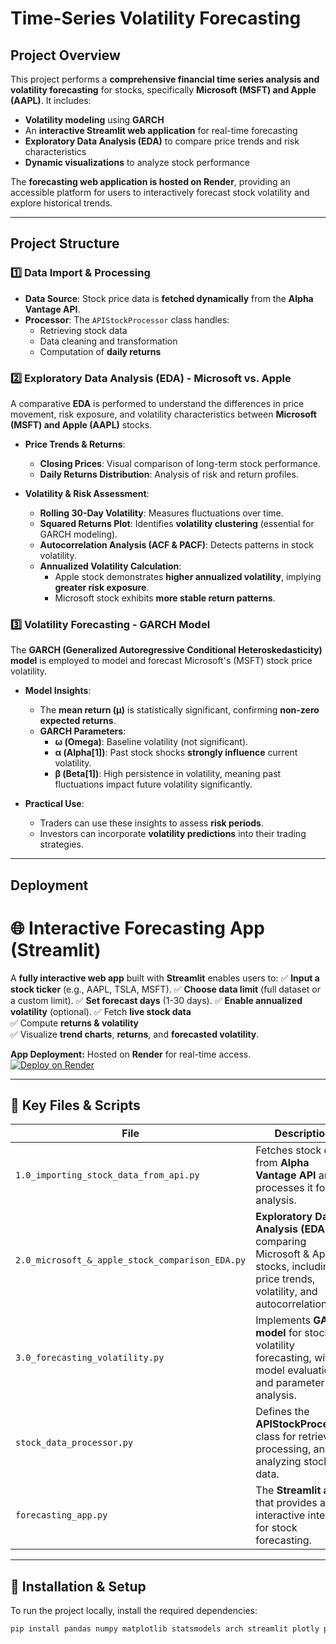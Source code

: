 # Time-Series Volatility Forecasting 

## Project Overview  
This project performs a **comprehensive financial time series analysis and volatility forecasting** for stocks, specifically **Microsoft (MSFT) and Apple (AAPL)**. It includes:  
- **Volatility modeling** using **GARCH**  
- An **interactive Streamlit web application** for real-time forecasting  
- **Exploratory Data Analysis (EDA)** to compare price trends and risk characteristics  
- **Dynamic visualizations** to analyze stock performance  

The **forecasting web application is hosted on Render**, providing an accessible platform for users to interactively forecast stock volatility and explore historical trends.  

---

## Project Structure  

### 1️⃣ Data Import & Processing  
- **Data Source**: Stock price data is **fetched dynamically** from the **Alpha Vantage API**.  
- **Processor**: The `APIStockProcessor` class handles:  
  - Retrieving stock data  
  - Data cleaning and transformation  
  - Computation of **daily returns**  

### 2️⃣ Exploratory Data Analysis (EDA) - Microsoft vs. Apple  
A comparative **EDA** is performed to understand the differences in price movement, risk exposure, and volatility characteristics between **Microsoft (MSFT) and Apple (AAPL)** stocks.  

- **Price Trends & Returns**:  
  - **Closing Prices**: Visual comparison of long-term stock performance.  
  - **Daily Returns Distribution**: Analysis of risk and return profiles.  

- **Volatility & Risk Assessment**:  
  - **Rolling 30-Day Volatility**: Measures fluctuations over time.  
  - **Squared Returns Plot**: Identifies **volatility clustering** (essential for GARCH modeling).  
  - **Autocorrelation Analysis (ACF & PACF)**: Detects patterns in stock volatility.  
  - **Annualized Volatility Calculation**:  
    - Apple stock demonstrates **higher annualized volatility**, implying **greater risk exposure**.  
    - Microsoft stock exhibits **more stable return patterns**.  

### 3️⃣ Volatility Forecasting - GARCH Model  
The **GARCH (Generalized Autoregressive Conditional Heteroskedasticity) model** is employed to model and forecast Microsoft's (MSFT) stock price volatility.  

- **Model Insights**:  
  - The **mean return (μ)** is statistically significant, confirming **non-zero expected returns**.  
  - **GARCH Parameters**:  
    - **ω (Omega)**: Baseline volatility (not significant).  
    - **α (Alpha[1])**: Past stock shocks **strongly influence** current volatility.  
    - **β (Beta[1])**: High persistence in volatility, meaning past fluctuations impact future volatility significantly.  

- **Practical Use**:  
  - Traders can use these insights to assess **risk periods**.  
  - Investors can incorporate **volatility predictions** into their trading strategies.  

---

## Deployment  

# 🌐 Interactive Forecasting App (Streamlit)  
A **fully interactive web app** built with **Streamlit** enables users to:
✅ **Input a stock ticker** (e.g., AAPL, TSLA, MSFT).
✅ **Choose data limit** (full dataset or a custom limit).
✅ **Set forecast days** (1-30 days).
✅ **Enable annualized volatility** (optional).
✅ Fetch **live stock data**  
✅ Compute **returns & volatility**  
✅ Visualize **trend charts**, **returns**, and **forecasted volatility**.  

**App Deployment:** Hosted on **Render** for real-time access.
[![Deploy on Render](https://img.shields.io/badge/Render-Live%20App-blue)](YOUR_RENDER_LINK_HERE)

---

## 📁 Key Files & Scripts  

| File | Description |
|------|------------|
| `1.0_importing_stock_data_from_api.py` | Fetches stock data from **Alpha Vantage API** and processes it for analysis. |
| `2.0_microsoft_&_apple_stock_comparison_EDA.py` | **Exploratory Data Analysis (EDA)** comparing Microsoft & Apple stocks, including price trends, volatility, and autocorrelation. |
| `3.0_forecasting_volatility.py` | Implements **GARCH model** for stock volatility forecasting, with model evaluation and parameter analysis. |
| `stock_data_processor.py` | Defines the **APIStockProcessor** class for retrieving, processing, and analyzing stock data. |
| `forecasting_app.py` | The **Streamlit app** that provides an interactive interface for stock forecasting. |

---

## 📌 Installation & Setup  

To run the project locally, install the required dependencies:  

```bash
pip install pandas numpy matplotlib statsmodels arch streamlit plotly python-dotenv pydantic
